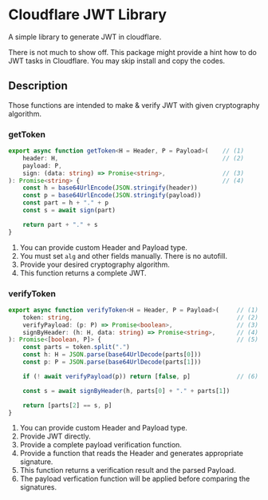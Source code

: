 # Cloudflare JWT Library

A simple library to generate JWT in cloudflare.

There is not much to show off. This package might provide a hint how to do JWT tasks in Cloudflare. You may skip install and copy the codes.

## Description

Those functions are intended to make & verify JWT with given cryptography algorithm.

### getToken
```typescript
export async function getToken<H = Header, P = Payload>(    // (1)
    header: H,                                              // (2)
    payload: P,
    sign: (data: string) => Promise<string>,                // (3)
): Promise<string> {                                        // (4)
    const h = base64UrlEncode(JSON.stringify(header))
    const p = base64UrlEncode(JSON.stringify(payload))
    const part = h + "." + p
    const s = await sign(part)

    return part + "." + s
}
```
1. You can provide custom Header and Payload type.
2. You must set `alg` and other fields manually. There is no autofill.
3. Provide your desired cryptography algorithm.
4. This function returns a complete JWT.

### verifyToken
```typescript
export async function verifyToken<H = Header, P = Payload>(     // (1)
    token: string,                                              // (2)
    verifyPayload: (p: P) => Promise<boolean>,                  // (3)
    signByHeader: (h: H, data: string) => Promise<string>,      // (4)
): Promise<[boolean, P]> {                                      // (5)
    const parts = token.split(".")
    const h: H = JSON.parse(base64UrlDecode(parts[0]))
    const p: P = JSON.parse(base64UrlDecode(parts[1]))

    if (! await verifyPayload(p)) return [false, p]             // (6)

    const s = await signByHeader(h, parts[0] + "." + parts[1])

    return [parts[2] == s, p]
}
```
1. You can provide custom Header and Payload type.
2. Provide JWT directly.
3. Provide a complete payload verification function.
4. Provide a function that reads the Header and generates appropriate signature.
5. This function returns a verification result and the parsed Payload.
6. The payload verfication function will be applied before comparing the signatures.
